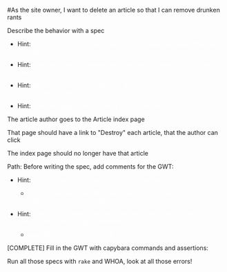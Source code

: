 #As the site owner, I want to delete an article so that I can remove drunken rants

Describe the behavior with a spec

- Hint: <span style="color: white">Use a generator to create the test:
rails generate minitest:feature DeletingAnArticle</span>

- Hint: <span style="color: white">Give your feature a name matching the file
feature "Deleting an Article" do ...</span>

- Hint: <span style="color: white">Write your scenario to describe the context
scenario "article is deleted with a click" do ...</span>

- Hint: <span style="color: white">Think through what the flow is like for the users.</span>

The article author goes to the Article index page

That page should have a link to "Destroy" each article, that the author can click

The index page should no longer have that article

Path:
Before writing the spec, add comments for the GWT:

- Hint: <span style="color: white">Create a new article, and store it in a local variable</span>

    - <span style="color: white">article = Article.create(title: "Becoming a Code Fellow", body: "Means striving for excellence.")</span>

- Hint: <span style="color: white">Use the Capybara selectors to find the right Destroy link: github.com/jnicklas/capybara#finding</span>

    - <span style="color: white">page.find("tbody tr:last").click_on "Destroy"</span>

[COMPLETE] Fill in the GWT with capybara commands and assertions:

Run all those specs with `rake` and WHOA, look at all those errors!
